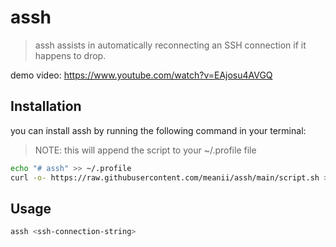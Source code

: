 # assh
> assh assists in automatically reconnecting an SSH connection if it happens to drop.

demo video: https://www.youtube.com/watch?v=EAjosu4AVGQ

## Installation

you can install assh by running the following command in your terminal:
> NOTE: this will append the script to your ~/.profile file

```sh
echo "# assh" >> ~/.profile
curl -o- https://raw.githubusercontent.com/meanii/assh/main/script.sh >> ~/.profile
```

## Usage

```sh
assh <ssh-connection-string>
```